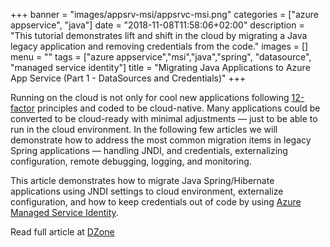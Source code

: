 +++
banner = "images/appsrv-msi/appsrvc-msi.png"
categories = ["azure appservice", "java"]
date = "2018-11-08T11:58:06+02:00"
description = "This tutorial demonstrates lift and shift in the cloud by migrating a Java legacy application and removing credentials from the code."
images = []
menu = ""
tags = ["azure appservice","msi","java","spring", "datasource", "managed service identity"]
title = "Migrating Java Applications to Azure App Service (Part 1 - DataSources and Credentials)"
+++

Running on the cloud is not only for cool new applications following [12-factor](https://12factor.net/) principles and coded to be cloud-native. Many applications could be converted to be cloud-ready with minimal adjustments — just to be able to run in the cloud environment. In the following few articles we will demonstrate how to address the most common migration items in legacy Spring applications — handling JNDI, and credentials, externalizing configuration, remote debugging, logging, and monitoring.

This article demonstrates how to migrate Java Spring/Hibernate applications using JNDI settings to cloud environment, externalize configuration, and how to keep credentials out of code by using [Azure Managed Service Identity](http://docs.microsoft.com/azure/active-directory/msi-overview).

Read full article at [DZone](https://dzone.com/articles/migrating-java-applications-to-azure-app-service-p)


